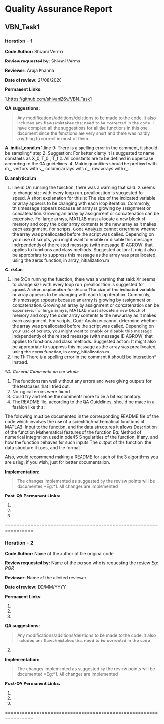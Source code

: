 Quality Assurance Report
====

VBN_Task1
----

### Iteration - 1

**Code Author:** Shivani Verma


**Review requested by:** Shivani Verma


**Reviewer:** Aruja Khanna


**Date of review:**	27/08/2020


**Permanent Links:**

1.https://github.com/shivani26v/VBN_Task1

**QA suggestions:**
> Any modifications/additions/deletions to be made to the code. It also includes any flaws/mistakes that need to be corrected in the code. I have compiled all the suggestions for all the functions in this one document since the functions are very short and there was hardly anything to correct in most of them.

**A. initial_cond.m**
1.line 9: There is a spelling error in the comment, it should be sampling* step
2. Suggestion: For better clarity it is suggested to name constants as X_0, T_0 , T_f
3. All constants are to be defined in uppercase according to the QA guidelines.
4. Matrix quantities should be prefixed with m_, vectors with v_, column arrays with c_, row arrays with r_.

**B. analytical.m**
1. line 6: On running the function, there was a warning that said: X seems to change size with every loop run, preallocation is suggested for speed.
A short explanation for this is:
The size of the indicated variable or array appears to be changing with each loop iteration. Commonly, this message appears because an array is growing by assignment or concatenation. Growing an array by assignment or concatenation can be expensive. For large arrays, MATLAB must allocate a new block of memory and copy the older array contents to the new array as it makes each assignment.
For scripts, Code Analyzer cannot determine whether the array was preallocated before the script was called. Depending on your use of scripts, you might want to enable or disable this message independently of the related message (with message ID AGROW) that applies to functions and class methods.
Suggested action: It might also be appropriate to suppress this message as the array was preallocated, using the zeros function, in array_initialization.m

**C. rk4.m**
1. line 5:On running the function, there was a warning that said: Xr seems to change size with every loop run, preallocation is suggested for speed.
A short explanation for this is:
The size of the indicated variable or array appears to be changing with each loop iteration. Commonly, this message appears because an array is growing by assignment or concatenation. Growing an array by assignment or concatenation can be expensive. For large arrays, MATLAB must allocate a new block of memory and copy the older array contents to the new array as it makes each assignment.
For scripts, Code Analyzer cannot determine whether the array was preallocated before the script was called. Depending on your use of scripts, you might want to enable or disable this message independently of the related message (with message ID AGROW) that applies to functions and class methods.
Suggested action: It might also be appropriate to suppress this message as the array was preallocated, using the zeros function, in array_initialization.m
2. line 11: There is a spelling error in the comment it should be interaction* instead.

**D. General Comments on the whole*

1. The functions ran well without any errors and were giving outputs for the testcases that I tried out. 
2. No logical errors were found. 
3. Could try and refine the comments more to be a bit explanatory.
4. The README file, according to the QA Guidelines, should be made in a fashion like this:

The following must be documented in the corresponding README file of the code which involves the use of a scientific/mathematical functions of MATLAB:
Input to the function, and the data structures it allows
Description of the function
Mathematical features of the function
Eg: Method of numerical integration used in ode45
Singularities of the function, if any, and how the function behaves for such inputs
The output of the function, the data structure it uses, and the format

Also, would recommend making a README for each of the 3 algorithms you are using,  if you wish, just for better documentation.





**Implementation:**
> The changes implemented as suggested by the review points will be documented
*Eg:*1. All changes are implemented


**Post-QA Permanent Links:**

1.

2.

3.

================================================================

### Iteration - 2

**Code Author:** Name of the author of the original code


**Review requested by:** Name of the person who is requesting the review *Eg: PQR*


**Reviewer:** Name of the allotted reviewer


**Date of review:**	DD/MM/YYYY


**Permanent Links:**

1. 

2. 

3. 


**QA suggestions:**
> Any modifications/additions/deletions to be made to the code. It also includes any flaws/mistakes that need to be corrected in the code


2. 

**Implementation:**
> The changes implemented as suggested by the review points will be documented
*Eg:*1. All changes are implemented


**Post-QA Permanent Links:**

1.

2.

3.

================================================================
